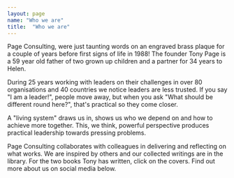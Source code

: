 ```yaml
---
layout: page
name: "Who we are"
title:  "Who we are"
---
```


Page Consulting, were just taunting words on an engraved brass plaque for a couple of years before first signs of life in 1988! The founder Tony Page is a 59 year old father of two grown up children and a partner for 34 years to Helen.

During 25 years working with leaders on their challenges in over 80 organisations and 40 countries we notice leaders are less trusted. If you say "I am a leader!", people move away, but when you ask "What should be different round here?", that's practical so they come closer.

A "living system" draws us in, shows us who we depend on and how to achieve more together. This, we think, powerful perspective produces practical leadership towards pressing problems.

Page Consulting collaborates with colleagues in delivering and reflecting on what works. We are inspired by others and our collected writings are in the library. For the two books Tony has written, click on the covers. Find out more about us on social media below.